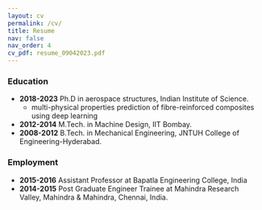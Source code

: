 ```yaml
---
layout: cv
permalink: /cv/
title: Resume
nav: false
nav_order: 4
cv_pdf: resume_09042023.pdf
---
```


<!-- [Latest resume (1 page)](/assets/pdf/resume_09042023.pdf) -->


### **Education**


* **2018-2023** Ph.D in aerospace structures, Indian Institute of Science.
  * multi-physical properties prediction of fibre-reinforced composites using deep learning
* **2012-2014** M.Tech. in Machine Design, IIT Bombay.
* **2008-2012** B.Tech. in Mechanical Engineering, JNTUH College of Engineering-Hyderabad.


### **Employment**


* **2015-2016** Assistant Professor at Bapatla Engineering College, India
* **2014-2015** Post Graduate Engineer Trainee at Mahindra Research Valley, Mahindra & Mahindra, Chennai, India.

<!-- 
### **Publications**


1. (Under Review) **Rajesh Nakka**, Dineshkumar Harursampath, and Sathiskumar A. Ponnusami. “A generalised deep learning-based surrogate model for homogenisation utilising material property encoding and physics-based bounds”. In: Scientific Reports (Apr. 2023).
1. (Under Review) **Rajesh Nakka**, A. Phanendra Kumar, Dineshkumar Harursampath and Sathiskumar A. Ponnusami. “Influence of fibre cross-section profile on the multi-physical properties of uni-directional composites”. In: Composite Structures (Apr. 2023)
1. **Rajesh Nakka** and Dineshkumar Harursampath and Mehtab Pathan and Sathiskumar A. Ponnusami. “A computationally efficient approach for generating RVEs of various inclusion/fibre shapes”. In: Composite Structures 291 (July 2022), p. 115560. [doi:10.1016/j.compstruct.2022.115560](https://doi.org/10.1016/j.compstruct.2022.115560). -->
